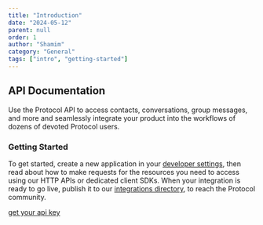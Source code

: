 ```yaml
---
title: "Introduction"
date: "2024-05-12"
parent: null
order: 1
author: "Shamim"
category: "General"
tags: ["intro", "getting-started"]
---
```


## API Documentation

Use the Protocol API to access contacts, conversations, group messages, and more and seamlessly integrate your product into the workflows of dozens of devoted Protocol users.

### Getting Started

To get started, create a new application in your [developer settings](/developer-settings), then read about how to make requests for the resources you need to access using our HTTP APIs or dedicated client SDKs. When your integration is ready to go live, publish it to our [integrations directory](/integrations-directory), to reach the Protocol community.

[get your api key](/get-your-api-key)
